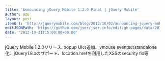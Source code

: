 ```yaml
---
title: 'Announcing jQuery Mobile 1.2.0 Final | jQuery Mobile'
author: azu
layout: post
itemUrl: 'http://jquerymobile.com/blog/2012/10/02/announcing-jquery-mobile-1-2-0-final/'
editJSONPath: 'https://github.com/jser/jser.info/edit/gh-pages/data/2012/10/index.json'
date: '2012-10-31T15:00:00+00:00'
---
```

jQuery Mobile 1.2.0リリース.
popup UIの追加、vmouse eventsのstandalone化、jQuery1.8.xのサポート、location.hrefを利用したXSSのsecurity fix等
